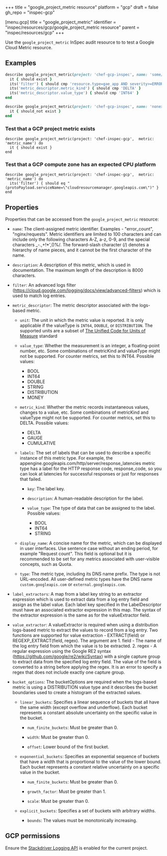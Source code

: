 +++
title = "google_project_metric resource"
platform = "gcp"
draft = false
gh_repo = "inspec-gcp"

[menu.gcp]
title = "google_project_metric"
identifier = "inspec/resources/gcp/google_project_metric resource"
parent = "inspec/resources/gcp"
+++

Use the `google_project_metric` InSpec audit resource to to test a Google Cloud Metric resource.

## Examples

```ruby
describe google_project_metric(project: 'chef-gcp-inspec', name: 'some/metric') do
  it { should exist }
  its('filter') { should cmp 'resource.type=gae_app AND severity>=ERROR' }
  its('metric_descriptor.metric_kind') { should cmp 'DELTA' }
  its('metric_descriptor.value_type') { should cmp 'INT64' }
end

describe google_project_metric(project: 'chef-gcp-inspec', name: 'nonexistent') do
  it { should_not exist }
end
```

### Test that a GCP project metric exists

    describe google_project_metric(project: 'chef-inspec-gcp',  metric: 'metric_name') do
      it { should exist }
    end

### Test that a GCP compute zone has an expected CPU platform

    describe google_project_metric(project: 'chef-inspec-gcp',  metric: 'metric_name') do
      its('filter') { should eq "(protoPayload.serviceName=\"cloudresourcemanager.googleapis.com\")" }
    end

## Properties

Properties that can be accessed from the `google_project_metric` resource:


  * `name`: The client-assigned metric identifier. Examples - "error_count", "nginx/requests". Metric identifiers are limited to 100 characters and can include only the following characters A-Z, a-z, 0-9, and the special characters _-.,+!*',()%/. The forward-slash character (/) denotes a hierarchy of name pieces, and it cannot be the first character of the name.

  * `description`: A description of this metric, which is used in documentation. The maximum length of the description is 8000 characters.

  * `filter`: An advanced logs filter (https://cloud.google.com/logging/docs/view/advanced-filters) which is used to match log entries.

  * `metric_descriptor`: The metric descriptor associated with the logs-based metric.

    * `unit`: The unit in which the metric value is reported. It is only applicable if the valueType is `INT64`, `DOUBLE`, or `DISTRIBUTION`. The supported units are a subset of [The Unified Code for Units of Measure](http://unitsofmeasure.org/ucum.html) standard

    * `value_type`: Whether the measurement is an integer, a floating-point number, etc. Some combinations of metricKind and valueType might not be supported. For counter metrics, set this to INT64.
    Possible values:
      * BOOL
      * INT64
      * DOUBLE
      * STRING
      * DISTRIBUTION
      * MONEY

    * `metric_kind`: Whether the metric records instantaneous values, changes to a value, etc. Some combinations of metricKind and valueType might not be supported. For counter metrics, set this to DELTA.
    Possible values:
      * DELTA
      * GAUGE
      * CUMULATIVE

    * `labels`: The set of labels that can be used to describe a specific instance of this metric type. For example, the appengine.googleapis.com/http/server/response_latencies metric type has a label for the HTTP response code, response_code, so you can look at latencies for successful responses or just for responses that failed.

      * `key`: The label key.

      * `description`: A human-readable description for the label.

      * `value_type`: The type of data that can be assigned to the label.
      Possible values:
        * BOOL
        * INT64
        * STRING

    * `display_name`: A concise name for the metric, which can be displayed in user interfaces. Use sentence case  without an ending period, for example "Request count". This field is optional but it is  recommended to be set for any metrics associated with user-visible concepts, such as Quota.

    * `type`: The metric type, including its DNS name prefix. The type is not URL-encoded. All user-defined metric types have the DNS name `custom.googleapis.com` or `external.googleapis.com`.

  * `label_extractors`: A map from a label key string to an extractor expression which is used to extract data from a log entry field and assign as the label value. Each label key specified in the LabelDescriptor must have an associated extractor expression in this map. The syntax of the extractor expression is the same as for the valueExtractor field.

  * `value_extractor`: A valueExtractor is required when using a distribution logs-based metric to extract the values to record from a log entry. Two functions are supported for value extraction - EXTRACT(field) or REGEXP_EXTRACT(field, regex). The argument are 1. field - The name of the log entry field from which the value is to be extracted. 2. regex - A regular expression using the Google RE2 syntax (https://github.com/google/re2/wiki/Syntax) with a single capture group to extract data from the specified log entry field. The value of the field is converted to a string before applying the regex. It is an error to specify a regex that does not include exactly one capture group.

  * `bucket_options`: The bucketOptions are required when the logs-based metric is using a DISTRIBUTION value type and it describes the bucket boundaries used to create a histogram of the extracted values.

    * `linear_buckets`: Specifies a linear sequence of buckets that all have the same width (except overflow and underflow). Each bucket represents a constant absolute uncertainty on the specific value in the bucket.

      * `num_finite_buckets`: Must be greater than 0.

      * `width`: Must be greater than 0.

      * `offset`: Lower bound of the first bucket.

    * `exponential_buckets`: Specifies an exponential sequence of buckets that have a width that is proportional to the value of the lower bound. Each bucket represents a constant relative uncertainty on a specific value in the bucket.

      * `num_finite_buckets`: Must be greater than 0.

      * `growth_factor`: Must be greater than 1.

      * `scale`: Must be greater than 0.

    * `explicit_buckets`: Specifies a set of buckets with arbitrary widths.

      * `bounds`: The values must be monotonically increasing.


## GCP permissions

Ensure the [Stackdriver Logging API](https://console.cloud.google.com/apis/library/logging.googleapis.com/) is enabled for the current project.
